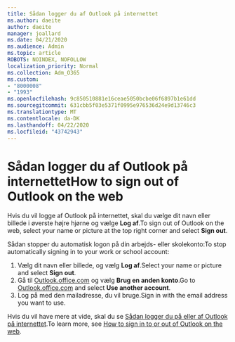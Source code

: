 ```yaml
---
title: Sådan logger du af Outlook på internettet
ms.author: daeite
author: daeite
manager: joallard
ms.date: 04/21/2020
ms.audience: Admin
ms.topic: article
ROBOTS: NOINDEX, NOFOLLOW
localization_priority: Normal
ms.collection: Adm_O365
ms.custom:
- "8000008"
- "1993"
ms.openlocfilehash: 9c850510881e16ceae5050bcbe06f6897b1e61dd
ms.sourcegitcommit: 631cbb5f03e5371f0995e976536d24e9d13746c3
ms.translationtype: MT
ms.contentlocale: da-DK
ms.lasthandoff: 04/22/2020
ms.locfileid: "43742943"
---
```

# <a name="how-to-sign-out-of-outlook-on-the-web"></a><span data-ttu-id="5c426-102">Sådan logger du af Outlook på internettet</span><span class="sxs-lookup"><span data-stu-id="5c426-102">How to sign out of Outlook on the web</span></span>

<span data-ttu-id="5c426-103">Hvis du vil logge af Outlook på internettet, skal du vælge dit navn eller billede i øverste højre hjørne og vælge **Log af**.</span><span class="sxs-lookup"><span data-stu-id="5c426-103">To sign out of Outlook on the web, select your name or picture at the top right corner and select **Sign out**.</span></span>

<span data-ttu-id="5c426-104">Sådan stopper du automatisk logon på din arbejds- eller skolekonto:</span><span class="sxs-lookup"><span data-stu-id="5c426-104">To stop automatically signing in to your work or school account:</span></span>

1. <span data-ttu-id="5c426-105">Vælg dit navn eller billede, og vælg **Log af**.</span><span class="sxs-lookup"><span data-stu-id="5c426-105">Select your name or picture and select **Sign out**.</span></span>
1. <span data-ttu-id="5c426-106">Gå til [Outlook.office.com](https://outlook.office.com/) og vælg **Brug en anden konto**.</span><span class="sxs-lookup"><span data-stu-id="5c426-106">Go to [Outlook.office.com](https://outlook.office.com/) and select **Use another account**.</span></span>
1. <span data-ttu-id="5c426-107">Log på med den mailadresse, du vil bruge.</span><span class="sxs-lookup"><span data-stu-id="5c426-107">Sign in with the email address you want to use.</span></span>

<span data-ttu-id="5c426-108">Hvis du vil have mere at vide, skal du se [Sådan logger du på eller af Outlook på internettet](https://support.office.com/article/763fab4d-0138-4814-b450-37fc286bcb79).</span><span class="sxs-lookup"><span data-stu-id="5c426-108">To learn more, see [How to sign in to or out of Outlook on the web](https://support.office.com/article/763fab4d-0138-4814-b450-37fc286bcb79).</span></span>
